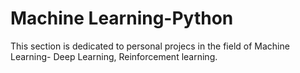 # Machine Learning-Python
This section is dedicated to personal projecs in the field of Machine Learning- Deep Learning, Reinforcement learning.
